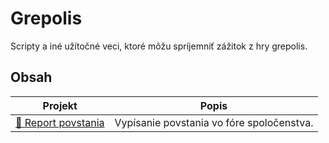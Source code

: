 # Grepolis

Scripty a iné užítočné veci, ktoré môžu spríjemniť zážitok z hry grepolis.

## Obsah

| Projekt | Popis |
|---------|------------|
| [📂 Report povstania](./Scripts/rebelionReport/README.md) | Vypísanie povstania vo fóre spoločenstva. |


